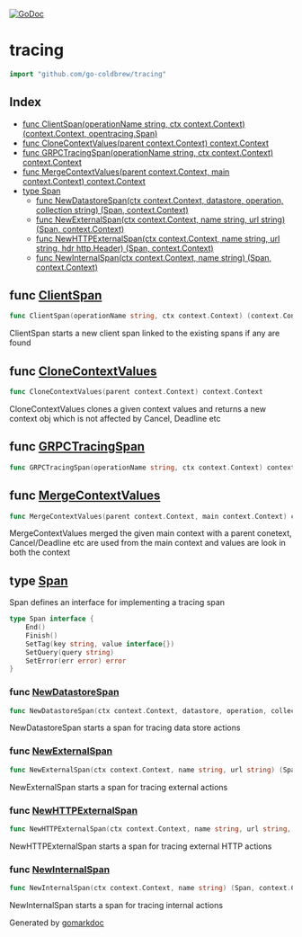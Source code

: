 <!-- Code generated by gomarkdoc. DO NOT EDIT -->

[![GoDoc](https://img.shields.io/badge/pkg.go.dev-doc-blue)](http://pkg.go.dev/github.com/go-coldbrew/tracing)

# tracing

```go
import "github.com/go-coldbrew/tracing"
```

## Index

- [func ClientSpan(operationName string, ctx context.Context) (context.Context, opentracing.Span)](<#func-clientspan>)
- [func CloneContextValues(parent context.Context) context.Context](<#func-clonecontextvalues>)
- [func GRPCTracingSpan(operationName string, ctx context.Context) context.Context](<#func-grpctracingspan>)
- [func MergeContextValues(parent context.Context, main context.Context) context.Context](<#func-mergecontextvalues>)
- [type Span](<#type-span>)
  - [func NewDatastoreSpan(ctx context.Context, datastore, operation, collection string) (Span, context.Context)](<#func-newdatastorespan>)
  - [func NewExternalSpan(ctx context.Context, name string, url string) (Span, context.Context)](<#func-newexternalspan>)
  - [func NewHTTPExternalSpan(ctx context.Context, name string, url string, hdr http.Header) (Span, context.Context)](<#func-newhttpexternalspan>)
  - [func NewInternalSpan(ctx context.Context, name string) (Span, context.Context)](<#func-newinternalspan>)


## func [ClientSpan](<https://github.com/go-coldbrew/tracing/blob/main/tracing.go#L205>)

```go
func ClientSpan(operationName string, ctx context.Context) (context.Context, opentracing.Span)
```

ClientSpan starts a new client span linked to the existing spans if any are found

## func [CloneContextValues](<https://github.com/go-coldbrew/tracing/blob/main/context.go#L23>)

```go
func CloneContextValues(parent context.Context) context.Context
```

CloneContextValues clones a given context values and returns a new context obj which is not affected by Cancel\, Deadline etc

## func [GRPCTracingSpan](<https://github.com/go-coldbrew/tracing/blob/main/tracing.go#L221>)

```go
func GRPCTracingSpan(operationName string, ctx context.Context) context.Context
```

## func [MergeContextValues](<https://github.com/go-coldbrew/tracing/blob/main/context.go#L31>)

```go
func MergeContextValues(parent context.Context, main context.Context) context.Context
```

MergeContextValues merged the given main context with a parent conetext\, Cancel/Deadline etc are used from the main context and values are look in both the context

## type [Span](<https://github.com/go-coldbrew/tracing/blob/main/tracing.go#L17-L23>)

Span defines an interface for implementing a tracing span

```go
type Span interface {
    End()
    Finish()
    SetTag(key string, value interface{})
    SetQuery(query string)
    SetError(err error) error
}
```

### func [NewDatastoreSpan](<https://github.com/go-coldbrew/tracing/blob/main/tracing.go#L112>)

```go
func NewDatastoreSpan(ctx context.Context, datastore, operation, collection string) (Span, context.Context)
```

NewDatastoreSpan starts a span for tracing data store actions

### func [NewExternalSpan](<https://github.com/go-coldbrew/tracing/blob/main/tracing.go#L159>)

```go
func NewExternalSpan(ctx context.Context, name string, url string) (Span, context.Context)
```

NewExternalSpan starts a span for tracing external actions

### func [NewHTTPExternalSpan](<https://github.com/go-coldbrew/tracing/blob/main/tracing.go#L164>)

```go
func NewHTTPExternalSpan(ctx context.Context, name string, url string, hdr http.Header) (Span, context.Context)
```

NewHTTPExternalSpan starts a span for tracing external HTTP actions

### func [NewInternalSpan](<https://github.com/go-coldbrew/tracing/blob/main/tracing.go#L98>)

```go
func NewInternalSpan(ctx context.Context, name string) (Span, context.Context)
```

NewInternalSpan starts a span for tracing internal actions



Generated by [gomarkdoc](<https://github.com/princjef/gomarkdoc>)
